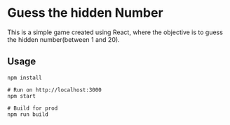 # Guess the hidden Number

This is a simple game created using React, where the objective is to guess the hidden number(between 1 and 20).

## Usage

```
npm install

# Run on http://localhost:3000
npm start

# Build for prod
npm run build
```
